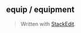 ## equip / equipment


> Written with [StackEdit](https://stackedit.io/).
<!--stackedit_data:
eyJoaXN0b3J5IjpbLTIwMjA5MTk0NV19
-->